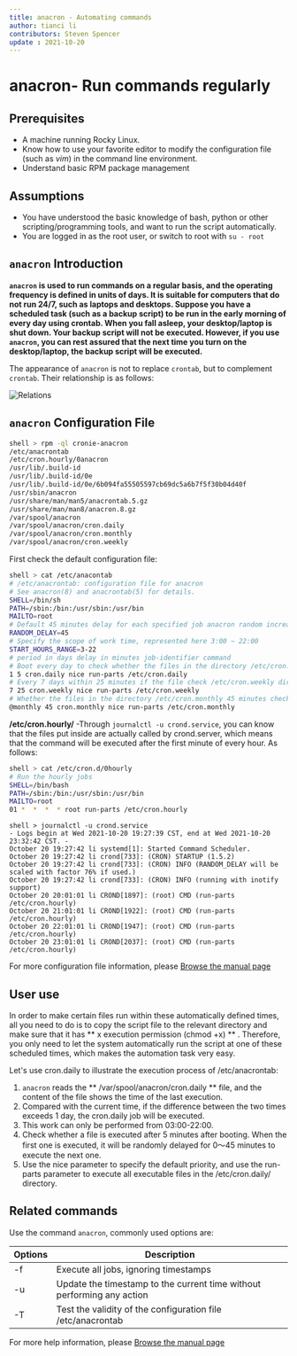 ```yaml
---
title: anacron - Automating commands
author: tianci li
contributors: Steven Spencer
update : 2021-10-20
---
```


#  anacron- Run commands regularly

##  Prerequisites

* A machine running Rocky Linux.
* Know how to use your favorite editor to modify the configuration file (such as *vim*) in the command line environment.
* Understand basic RPM package management

##  Assumptions

* You have understood the basic knowledge of bash, python or other scripting/programming tools, and want to run the script automatically.
* You are logged in as the root user, or switch to root with `su - root`

##  `anacron` Introduction

**`anacron` is used to run commands on a regular basis, and the operating frequency is defined in units of days. It is suitable for computers that do not run 24/7, such as laptops and desktops. Suppose you have a scheduled task (such as a backup script) to be run in the early morning of every day using crontab. When you fall asleep, your desktop/laptop is shut down. Your backup script will not be executed. However, if you use `anacron`, you can rest assured that the next time you turn on the desktop/laptop, the backup script will be executed.**

The appearance of `anacron` is not to replace `crontab`, but to complement `crontab`. Their relationship is as follows:

![ Relations ](../images/anacron_01.png)

## `anacron` Configuration File

```bash
shell > rpm -ql cronie-anacron
/etc/anacrontab
/etc/cron.hourly/0anacron
/usr/lib/.build-id
/usr/lib/.build-id/0e
/usr/lib/.build-id/0e/6b094fa55505597cb69dc5a6b7f5f30b04d40f
/usr/sbin/anacron
/usr/share/man/man5/anacrontab.5.gz
/usr/share/man/man8/anacron.8.gz
/var/spool/anacron
/var/spool/anacron/cron.daily
/var/spool/anacron/cron.monthly
/var/spool/anacron/cron.weekly
```

First check the default configuration file:
```bash
shell > cat /etc/anacontab
# /etc/anacrontab: configuration file for anacron
# See anacron(8) and anacrontab(5) for details.
SHELL=/bin/sh
PATH=/sbin:/bin:/usr/sbin:/usr/bin
MAILTO=root
# Default 45 minutes delay for each specified job anacron random increase 0-45 minutes.
RANDOM_DELAY=45
# Specify the scope of work time, represented here 3:00 ~ 22:00
START_HOURS_RANGE=3-22
# period in days delay in minutes job-identifier command
# Boot every day to check whether the files in the directory /etc/cron.daily be executed in 5 minutes, if not executed today, then to the next
1 5 cron.daily nice run-parts /etc/cron.daily
# Every 7 days within 25 minutes if the file check /etc/cron.weekly directory is executed after boot, if not executed within a week, it will be executed next
7 25 cron.weekly nice run-parts /etc/cron.weekly
# Whether the files in the directory /etc/cron.monthly 45 minutes checking is performed after every start for a month
@monthly 45 cron.monthly nice run-parts /etc/cron.monthly
```

**/etc/cron.hourly/** -Through `journalctl -u crond.service`, you can know that the files put inside are actually called by crond.server, which means that the command will be executed after the first minute of every hour. As follows:

```bash
shell > cat /etc/cron.d/0hourly
# Run the hourly jobs
SHELL=/bin/bash
PATH=/sbin:/bin:/usr/sbin:/usr/bin
MAILTO=root
01 *  *  *  * root run-parts /etc/cron.hourly
```
```
shell > journalctl -u crond.service
- Logs begin at Wed 2021-10-20 19:27:39 CST, end at Wed 2021-10-20 23:32:42 CST. -
October 20 19:27:42 li systemd[1]: Started Command Scheduler.
October 20 19:27:42 li crond[733]: (CRON) STARTUP (1.5.2)
October 20 19:27:42 li crond[733]: (CRON) INFO (RANDOM_DELAY will be scaled with factor 76% if used.)
October 20 19:27:42 li crond[733]: (CRON) INFO (running with inotify support)
October 20 20:01:01 li CROND[1897]: (root) CMD (run-parts /etc/cron.hourly)
October 20 21:01:01 li CROND[1922]: (root) CMD (run-parts /etc/cron.hourly)
October 20 22:01:01 li CROND[1947]: (root) CMD (run-parts /etc/cron.hourly)
October 20 23:01:01 li CROND[2037]: (root) CMD (run-parts /etc/cron.hourly)

```

For more configuration file information, please [Browse the manual page](https://man7.org/linux/man-pages/man5/anacrontab.5.html)

## User use

In order to make certain files run within these automatically defined times, all you need to do is to copy the script file to the relevant directory and make sure that it has ** x execution permission (chmod +x) ** . Therefore, you only need to let the system automatically run the script at one of these scheduled times, which makes the automation task very easy.

Let's use cron.daily to illustrate the execution process of /etc/anacrontab:

1. `anacron` reads the ** /var/spool/anacron/cron.daily ** file, and the content of the file shows the time of the last execution.
2. Compared with the current time, if the difference between the two times exceeds 1 day, the cron.daily job will be executed.
3. This work can only be performed from 03:00-22:00.
4. Check whether a file is executed after 5 minutes after booting. When the first one is executed, it will be randomly delayed for 0～45 minutes to execute the next one.
5. Use the nice parameter to specify the default priority, and use the run-parts parameter to execute all executable files in the /etc/cron.daily/ directory.

## Related commands

Use the command `anacron`, commonly used options are:

| Options | Description |
| --- | --- |
| -f | Execute all jobs, ignoring timestamps |
| -u | Update the timestamp to the current time without performing any action |
| -T | Test the validity of the configuration file /etc/anacrontab |

For more help information, please [Browse the manual page](https://man7.org/linux/man-pages/man8/anacron.8.html)
